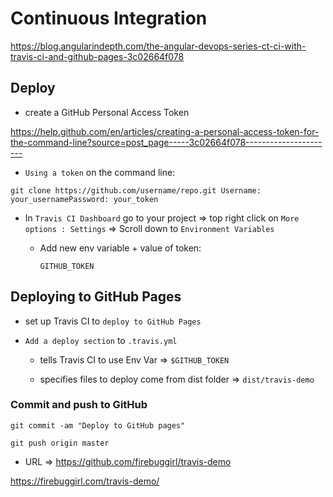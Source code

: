 # Continuous Integration

https://blog.angularindepth.com/the-angular-devops-series-ct-ci-with-travis-ci-and-github-pages-3c02664f078


## Deploy

  - create a GitHub Personal Access Token

  https://help.github.com/en/articles/creating-a-personal-access-token-for-the-command-line?source=post_page-----3c02664f078----------------------

  - `Using a token` on the command line:

  `git clone https://github.com/username/repo.git Username: your_usernamePassword: your_token`


  - In `Travis CI Dashboard` go to your project => top right click on `More options : Settings` => Scroll down to `Environment Variables`

    - Add new env variable + value of token:

      `GITHUB_TOKEN`

## Deploying to GitHub Pages

  - set up Travis CI to `deploy to GitHub Pages`

  - `Add a deploy section` to `.travis.yml`

    - tells Travis CI to use Env Var =>
      `$GITHUB_TOKEN`

    - specifies files to deploy come from dist folder => `dist/travis-demo`

### Commit and push to GitHub

  `git commit -am "Deploy to GitHub pages"`

  `git push origin master`


  - URL => https://github.com/firebuggirl/travis-demo

  https://firebuggirl.com/travis-demo/
